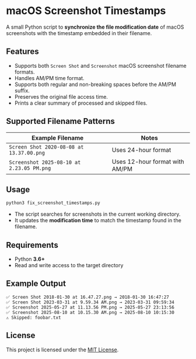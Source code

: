 # macOS Screenshot Timestamps

A small Python script to **synchronize the file modification date** of macOS screenshots with the timestamp embedded in their filename.

## Features

- Supports both `Screen Shot` and `Screenshot` macOS screenshot filename formats.
- Handles AM/PM time format.
- Supports both regular and non-breaking spaces before the AM/PM suffix.
- Preserves the original file access time.
- Prints a clear summary of processed and skipped files.

## Supported Filename Patterns

| Example Filename                                   | Notes                            |
|--------------------------------------------------|---------------------------------|
| `Screen Shot 2020-08-08 at 13.37.00.png`         | Uses 24-hour format             |
| `Screenshot 2025-08-10 at 2.23.05 PM.png`        | Uses 12-hour format with AM/PM  |

## Usage

```bash
python3 fix_screenshot_timestamps.py
```

* The script searches for screenshots in the current working directory.
* It updates the **modification time** to match the timestamp found in the filename.

## Requirements

* Python **3.6+**
* Read and write access to the target directory

## Example Output

```
✅ Screen Shot 2018-01-30 at 16.47.27.png → 2018-01-30 16:47:27
✅ Screen Shot 2023-03-31 at 9.59.34 AM.png → 2023-03-31 09:59:34
✅ Screenshot 2025-05-27 at 11.13.56 PM.png → 2025-05-27 23:13:56
✅ Screenshot 2025-08-10 at 10.15.30 AM.png → 2025-08-10 10:15:30
⚠️ Skipped: foobar.txt
```

## License

This project is licensed under the [MIT License](LICENSE).
